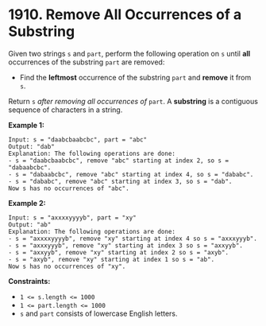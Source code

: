 # 1910. Remove All Occurrences of a Substring
Given two strings `s` and `part`, perform the following operation on `s` until **all** occurrences of the substring `part` are removed:  
- Find the **leftmost** occurrence of the substring `part` and **remove** it from `s`.  

Return `s` *after removing all occurrences of* `part`. A **substring** is a contiguous sequence of characters in a string.

**Example 1:**
```
Input: s = "daabcbaabcbc", part = "abc"
Output: "dab"
Explanation: The following operations are done:
- s = "daabcbaabcbc", remove "abc" starting at index 2, so s = "dabaabcbc".
- s = "dabaabcbc", remove "abc" starting at index 4, so s = "dababc".
- s = "dababc", remove "abc" starting at index 3, so s = "dab".
Now s has no occurrences of "abc".
```

**Example 2:**
```
Input: s = "axxxxyyyyb", part = "xy"
Output: "ab"
Explanation: The following operations are done:
- s = "axxxxyyyyb", remove "xy" starting at index 4 so s = "axxxyyyb".
- s = "axxxyyyb", remove "xy" starting at index 3 so s = "axxyyb".
- s = "axxyyb", remove "xy" starting at index 2 so s = "axyb".
- s = "axyb", remove "xy" starting at index 1 so s = "ab".
Now s has no occurrences of "xy".
```

**Constraints:**
- `1 <= s.length <= 1000`
- `1 <= part.length <= 1000`
- `s​​​​​​` and `part` consists of lowercase English letters.
